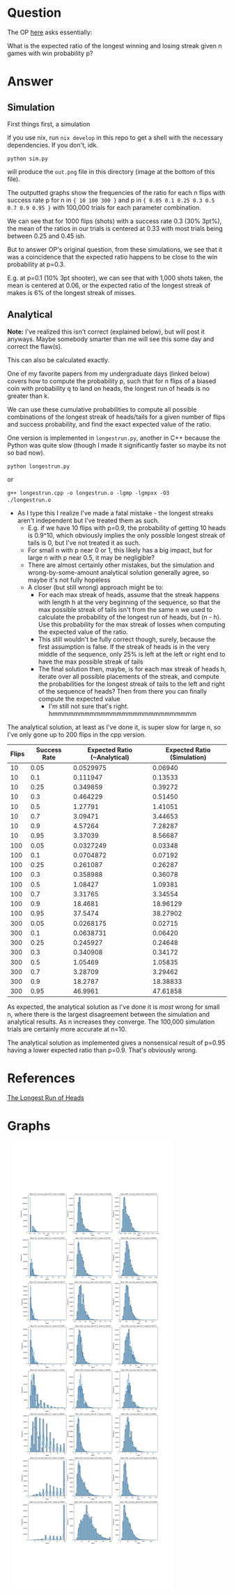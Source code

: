 # Question

The OP [here](https://www.reddit.com/r/AskStatistics/comments/1e7gg2w/expected_ratio_of_longest_winning_and_losing/) asks essentially:

What is the expected ratio of the longest winning and losing streak given n games with win probability p?


# Answer

## Simulation

First things first, a simulation

If you use nix, run `nix develop` in this repo to get a shell with the necessary dependencies. If you don't, idk.


```console
python sim.py
```

will produce the `out.png` file in this directory (image at the bottom of this file).


The outputted graphs show the frequencies of the ratio for each n flips with success rate p for n in `{ 10 100 300 }` and p in `{ 0.05 0.1 0.25 0.3 0.5 0.7 0.9 0.95 }` with 100,000 trials for each parameter combination.


We can see that for 1000 flips (shots) with a success rate 0.3 (30% 3pt%), the mean of the ratios in our trials is centered at 0.33 with most trials being  between 0.25 and 0.45 ish.

But to answer OP's original question, from these simulations, we see that it was a coincidence that the expected ratio happens to be close to the win probability at p=0.3.

E.g. at p=0.1 (10% 3pt shooter), we can see that with 1,000 shots taken, the mean is centered at 0.06, or the expected ratio of the longest streak of makes is 6% of the longest streak of misses.



## Analytical

**Note:** I've realized this isn't correct (explained below), but will post it anyways. Maybe somebody smarter than me will see this some day and correct the flaw(s).

This can also be calculated exactly.

One of my favorite papers from my undergraduate days (linked below) covers how to compute the probability p, such that for n flips of a biased coin with probability q to land on heads, the longest run of heads is no greater than k.

We can use these cumulative probabilities to compute all possible combinations of the longest streak of heads/tails for a given number of flips and success probability, and find the exact expected value of the ratio.

One version is implemented in `longestrun.py`, another in C++ because the Python was quite slow (though I made it significantly faster so maybe its not so bad now).

```console
python longestrun.py
```

or

```console
g++ longestrun.cpp -o longestrun.o -lgmp -lgmpxx -O3
./longestrun.o
```

* As I type this I realize I've made a fatal mistake - the longest streaks aren't independent but I've treated them as such.
  - E.g. if we have 10 flips with p=0.9, the probability of getting 10 heads is 0.9^10, which obviously implies the only possible longest streak of tails is 0, but I've not treated it as such.
  - For small n with p near 0 or 1, this likely has a big impact, but for large n with p near 0.5, it may be negligible?
  - There are almost certainly other mistakes, but the simulation and wrong-by-some-amount analytical solution generally agree, so maybe it's not fully hopeless
  - A closer (but still wrong) approach might be to:
    - For each max streak of heads, assume that the streak happens with length h at the very beginning of the sequence, so that the max possible streak of tails isn't from the same n we used to calculate the probability of the longest run of heads, but (n - h). Use this probability for the max streak of losses when computing the expected value of the ratio.
    - This still wouldn't be fully correct though, surely, because the first assumption is false. If the streak of heads is in the very middle of the sequence, only 25% is left at the left or right end to have the max possible streak of tails
    - The final solution then, maybe, is for each max streak of heads h, iterate over all possible placements of the streak, and compute the probabilities for the longest streak of tails to the left and right of the sequence of heads? Then from there you can finally compute the expected value
      - I'm still not sure that's right. hmmmmmmmmmmmmmmmmmmmmmmmmmmm


The analytical solution, at least as I've done it, is super slow for large n, so I've only gone up to 200 flips in the cpp version.


| Flips | Success Rate  | Expected Ratio (~Analytical) | Expected Ratio (Simulation)
|-------|---------------|-----------------------------|----------------------------|
| 10    | 0.05          | 0.0529975                   | 0.06940
| 10    | 0.1           | 0.111947                    | 0.13533
| 10    | 0.25          | 0.349859                    | 0.39272
| 10    | 0.3           | 0.464229                    | 0.51450
| 10    | 0.5           | 1.27791                     | 1.41051
| 10    | 0.7           | 3.09471                     | 3.44653
| 10    | 0.9           | 4.57264                     | 7.28287
| 10    | 0.95          | 3.37039                     | 8.56687
| 100   | 0.05          | 0.0327249                   | 0.03348
| 100   | 0.1           | 0.0704872                   | 0.07192
| 100   | 0.25          | 0.261087                    | 0.26287
| 100   | 0.3           | 0.358988                    | 0.36078
| 100   | 0.5           | 1.08427                     | 1.09381 
| 100   | 0.7           | 3.31765                     | 3.34554
| 100   | 0.9           | 18.4681                     | 18.96129
| 100   | 0.95          | 37.5474                     | 38.27902
| 300   | 0.05          | 0.0268175                   | 0.02715
| 300   | 0.1           | 0.0638731                   | 0.06420
| 300   | 0.25          | 0.245927                    | 0.24648
| 300   | 0.3           | 0.340908                    | 0.34172
| 300   | 0.5           | 1.05469                     | 1.05835
| 300   | 0.7           | 3.28709                     | 3.29462
| 300   | 0.9           | 18.2787                     | 18.38833
| 300   | 0.95          | 46.9961                     | 47.61858


As expected, the analytical solution as I've done it is *most* wrong for small n, where there is the largest disagreement between the simulation and analytical results. As n increases they converge. The 100,000 simulation trials are certainly more accurate at n=10.

The analytical solution as implemented gives a nonsensical result of p=0.95 having a lower expected ratio than p=0.9. That's obviously wrong.



# References

[The Longest Run of Heads](https://www.tandfonline.com/doi/pdf/10.1080/07468342.1990.11973306)


# Graphs
![simulation results](./out.png)

